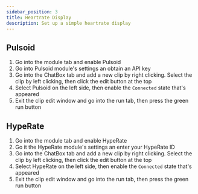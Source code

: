 ```yaml
---
sidebar_position: 3
title: Heartrate Display
description: Set up a simple heartrate display
---
```


## Pulsoid
1. Go into the module tab and enable Pulsoid
2. Go into Pulsoid module's settings an obtain an API key
2. Go into the ChatBox tab and add a new clip by right clicking. Select the clip by left clicking, then click the edit button at the top
3. Select Pulsoid on the left side, then enable the `Connected` state that's appeared
4. Exit the clip edit window and go into the run tab, then press the green run button

## HypeRate
1. Go into the module tab and enable HypeRate
2. Go it the HypeRate module's settings an enter your HypeRate ID
2. Go into the ChatBox tab and add a new clip by right clicking. Select the clip by left clicking, then click the edit button at the top
3. Select HypeRate on the left side, then enable the `Connected` state that's appeared
4. Exit the clip edit window and go into the run tab, then press the green run button